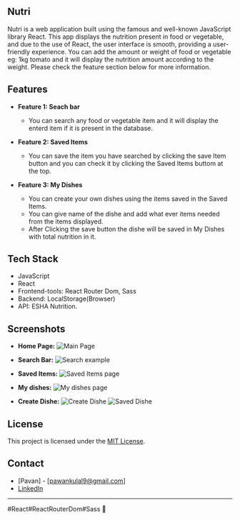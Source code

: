 ## Nutri
Nutri is a web application built using the famous and well-known JavaScript library React. This app displays the nutrition present in  food or vegetable, and due to the use of React, the user interface is smooth, providing a user-friendly experience. You can add the amount or weight of food or vegetable eg: 1kg tomato and it will display the nutrition amount according to the weight. Please check the feature section below for more information.

## Features

- **Feature 1: Seach bar**
  - You can search any food or vegetable item and it will display the enterd item if it is present in the database.

- **Feature 2: Saved Items**
  - You can save the item you have searched by clicking the save Item button and you can check it by clicking the Saved Items buttom at the top.

- **Feature 3: My Dishes**
  - You can create your own dishes using the items saved in the Saved Items.
  - You can give name of the dishe and add what ever items needed from the items displayed.
  - After Clicking the save button the dishe will be saved in My Dishes with total nutrition in it.

## Tech Stack

- JavaScript
- React
- Frontend-tools: React Router Dom, Sass
- Backend: LocalStorage(Browser)
- API: ESHA Nutrition.

## Screenshots

- **Home Page:**
  ![Main Page](https://res.cloudinary.com/dnh2skxdh/image/upload/v1706969923/Nutri/home_page_nrnxls.png)

- **Search Bar:**
  ![Search example](https://res.cloudinary.com/dnh2skxdh/image/upload/v1706969935/Nutri/search_example_bsh2ts.png)

- **Saved Items:**
  ![Saved Items page](https://res.cloudinary.com/dnh2skxdh/image/upload/v1706969942/Nutri/saved_items_zjb96j.png)

- **My dishes:**
  ![My dishes page](https://res.cloudinary.com/dnh2skxdh/image/upload/v1706969954/Nutri/my_dishes_j7gehg.png)

- **Create Dishe:**
  ![Create Dishe](https://res.cloudinary.com/dnh2skxdh/image/upload/v1706969958/Nutri/create_dishe_wx7il8.png)
  ![Saved Dishe](https://res.cloudinary.com/dnh2skxdh/image/upload/v1706969962/Nutri/saved_dishe_qt3liv.png)
  

## License

This project is licensed under the [MIT License](LICENSE).

## Contact

- [Pavan] - [pawankulal9@gmail.com]
- [LinkedIn](https://www.linkedin.com/in/pavan-kulal-0a105b268/)

---
#React#ReactRouterDom#Sass 🚀
